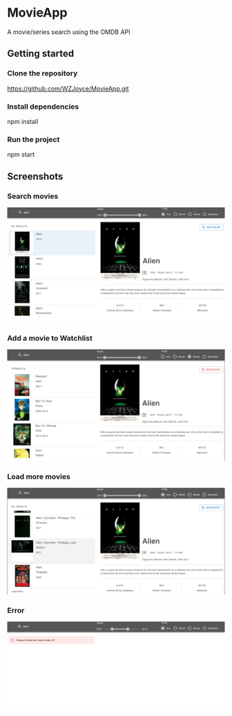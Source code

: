 # MovieApp
A movie/series search using the OMDB API

## Getting started

### Clone the repository
https://github.com/WZJoyce/MovieApp.git

### Install dependencies
npm install

### Run the project
npm start

## Screenshots

### Search movies
![Search movies](https://github.com/WZJoyce/MovieApp/blob/main/images/search.png)

### Add a movie to Watchlist
![Add a movie to Watchlist](https://github.com/WZJoyce/MovieApp/blob/main/images/watchlist.png)

### Load more movies
![Load more movies](https://github.com/WZJoyce/MovieApp/blob/main/images/loadmore.png)

### Error
![Error](https://github.com/WZJoyce/MovieApp/blob/main/images/error.png)